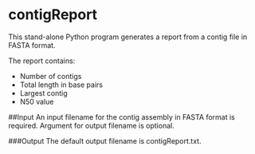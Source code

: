 # contigReport
This stand-alone Python program generates a report from a contig file in FASTA format.

The report contains:
* Number of contigs
* Total length in base pairs
* Largest contig
* N50 value

##Input
An input filename for the contig assembly in FASTA format is required. Argument for output filename is optional.

###Output
The default output filename is contigReport.txt.

